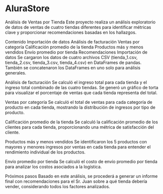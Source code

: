 # AluraStore
Análisis de Ventas por Tienda
Este proyecto realiza un análisis exploratorio de datos de ventas de cuatro tiendas diferentes para identificar métricas clave y proporcionar recomendaciones basadas en los hallazgos.

Contenido
Importación de datos
Análisis de facturación
Ventas por categoría
Calificación promedio de la tienda
Productos más y menos vendidos
Envío promedio por tienda
Recomendaciones
Importación de datos
Se cargaron los datos de cuatro archivos CSV (tienda_1.csv, tienda_2.csv, tienda_3.csv, tienda_4.csv) en DataFrames de pandas. También se concatenaron los DataFrames en uno solo para análisis generales.

Análisis de facturación
Se calculó el ingreso total para cada tienda y el ingreso total combinado de las cuatro tiendas. Se generó un gráfico de torta para visualizar el porcentaje de ventas que cada tienda representa del total.

Ventas por categoría
Se calculó el total de ventas para cada categoría de producto en cada tienda, mostrando la distribución de ingresos por tipo de producto.

Calificación promedio de la tienda
Se calculó la calificación promedio de los clientes para cada tienda, proporcionando una métrica de satisfacción del cliente.

Productos más y menos vendidos
Se identificaron los 5 productos con mayores y menores ingresos por ventas en cada tienda para entender el rendimiento individual de los productos.

Envío promedio por tienda
Se calculó el costo de envío promedio por tienda para analizar los costos asociados a la logística.

Próximos pasos
Basado en este análisis, se procederá a generar un informe final con recomendaciones para el Sr. Juan sobre a qué tienda debería vender, considerando todos los factores analizados.
